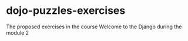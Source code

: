 # dojo-puzzles-exercises
The proposed exercises in the course Welcome to the Django during the module 2
